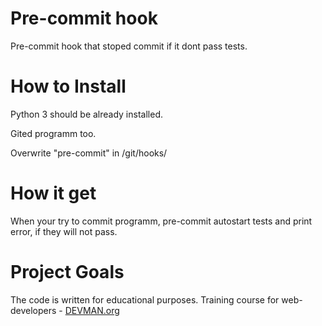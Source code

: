 # Pre-commit hook

Pre-commit hook that stoped commit if it dont pass tests.

# How to Install

Python 3 should be already installed. 

Gited programm too.

Overwrite "pre-commit" in /git/hooks/

# How it get

When your try to commit programm, pre-commit autostart tests and print error, if they will not pass.

# Project Goals

The code is written for educational purposes. Training course for web-developers - [DEVMAN.org](https://devman.org)

